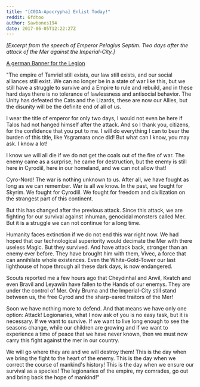 ```yaml
---
title: "[C0DA-Apocrypha] Enlist Today!"
reddit: 6fdtoo
author: Sawbones194
date: 2017-06-05T12:22:27Z
---
```


*[Excerpt from the speech of Emperor Pelagius Septim. Two days after the attack of the Mer against the Imperial-City.]*

[A german Banner for the Legion](http://i.imgur.com/ofT01Cm.png)

"The empire of Tamriel still exists, our law still exists, and our social alliances still exist. We can no longer be in a state of war like this, but we still have a struggle to survive and a Empire to rule and rebuild, and in these hard days there is no tolerance of lawlessness and antisocial behavior. The Unity has defeated the Cats and the Lizards, these are now our Allies, but the disunity will be the definite end of all of us.

I wear the title of emperor for only two days, I would not even be here if Talos had not hanged himself after the attack. And so I thank you, citizens, for the confidence that you put to me. I will do everything I can to bear the burden of this title, like Ysgramara once did! But what can I know, you may ask. I know a lot!

I know we will all die if we do not get the coals out of the fire of war. The enemy came as a surprise, he came for destruction, but the enemy is still here in Cyrodiil, here in our homeland, and we can not allow that!

Cyro-Nord! The war is nothing unknown to us. After all, we have fought as long as we can remember. War is all we know. In the past, we fought for Skyrim. We fought for Cyrodiil. We fought for freedom and civilization on the strangest part of this continent.

But this has changed after the previous attack. Since this attack, we are fighting for our survival against inhuman, genocidal monsters called Mer. But it is a struggle we can not continue for a long time.

Humanity faces extinction if we do not end this war right now. We had hoped that our technological superiority would decimate the Mer with there useless Magic. But they survived. And have attack back, stronger than an enemy ever before. They have brought him with them, Vivec, a force that can annihilate whole existences. Even the White-Gold-Tower our last lighthouse of hope through all these dark days, is now endangered.

Scouts reported me a few hours ago that Cheydinhal and Anvil, Kvatch and even Bravil and Leyawiin have fallen to the Hands of our enemys. They are under the control of Mer. Only Bruma and the Imperial-City still stand between us, the free Cyrod and the sharp-eared traitors of the Mer!

Soon we have nothing more to defend. And that means we have only one option: Attack! Legionaries, what I now ask of you is no easy task, but it is necessary. If we want to survive. If we want to live long enough to see the seasons change, while our children are growing and if we want to experience a time of peace that we have never known, then we must now carry this fight against the mer in our country.

We will go where they are and we will destroy them! This is the day when we bring the fight to the heart of the enemy. This is the day when we correct the course of mankind's history! This is the day when we ensure our survival as a species! The legionaries of the empire, my comrades, go out and bring back the hope of mankind!"
